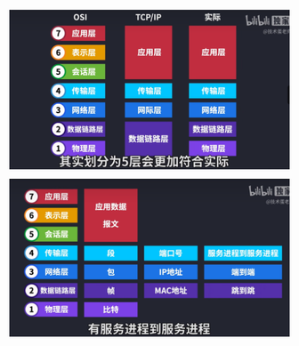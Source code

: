 ![image-20230723180323469](.\assets\image-20230723180323469.png)

![image-20230723181324309](.\assets\image-20230723181324309.png)

